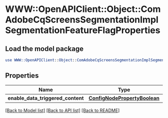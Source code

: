# WWW::OpenAPIClient::Object::ComAdobeCqScreensSegmentationImplSegmentationFeatureFlagProperties

## Load the model package
```perl
use WWW::OpenAPIClient::Object::ComAdobeCqScreensSegmentationImplSegmentationFeatureFlagProperties;
```

## Properties
Name | Type | Description | Notes
------------ | ------------- | ------------- | -------------
**enable_data_triggered_content** | [**ConfigNodePropertyBoolean**](ConfigNodePropertyBoolean.md) |  | [optional] 

[[Back to Model list]](../README.md#documentation-for-models) [[Back to API list]](../README.md#documentation-for-api-endpoints) [[Back to README]](../README.md)


